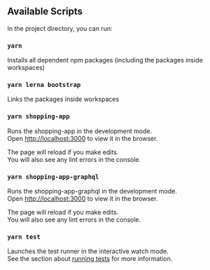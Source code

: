 ## Available Scripts

In the project directory, you can run:

### `yarn`

Installs all dependent npm packages (including the packages inside workspaces)

### `yarn lerna bootstrap`

Links the packages inside workspaces

### `yarn shopping-app`

Runs the shopping-app in the development mode.<br />
Open [http://localhost:3000](http://localhost:3000) to view it in the browser.

The page will reload if you make edits.<br />
You will also see any lint errors in the console.

### `yarn shopping-app-graphql`

Runs the shopping-app-graphql in the development mode.<br />
Open [http://localhost:3000](http://localhost:3000) to view it in the browser.

The page will reload if you make edits.<br />
You will also see any lint errors in the console.

### `yarn test`

Launches the test runner in the interactive watch mode.<br />
See the section about [running tests](https://facebook.github.io/create-react-app/docs/running-tests) for more information.
